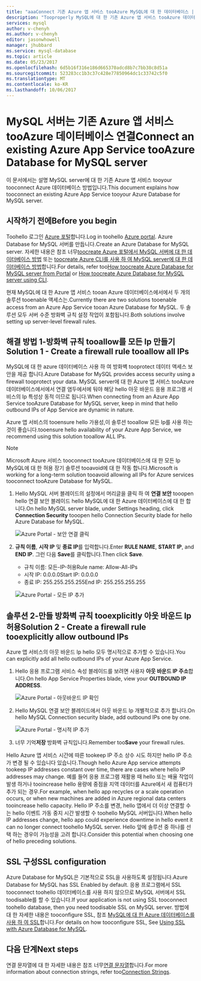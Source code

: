 ```yaml
---
title: "aaaConnect 기존 Azure 앱 서비스 tooAzure MySQL에 대 한 데이터베이스 | Microsoft Docs"
description: "Tooproperly MySQL에 대 한 기존 Azure 앱 서비스 tooAzure 데이터베이스에 연결 하는 방법에 대 한 지침"
services: mysql
author: v-chenyh
ms.author: v-chenyh
editor: jasonwhowell
manager: jhubbard
ms.service: mysql-database
ms.topic: article
ms.date: 05/23/2017
ms.openlocfilehash: 6d5b16f316e186d665370adcd8b7c7bb38c8d51a
ms.sourcegitcommit: 523283cc1b3c37c428e77850964dc1c33742c5f0
ms.translationtype: MT
ms.contentlocale: ko-KR
ms.lasthandoff: 10/06/2017
---
```

# <a name="connect-an-existing-azure-app-service-tooazure-database-for-mysql-server"></a><span data-ttu-id="b9868-103">MySQL 서버는 기존 Azure 앱 서비스 tooAzure 데이터베이스 연결</span><span class="sxs-lookup"><span data-stu-id="b9868-103">Connect an existing Azure App Service tooAzure Database for MySQL server</span></span>
<span data-ttu-id="b9868-104">이 문서에서는 설명 MySQL server에 대 한 기존 Azure 앱 서비스 tooyour tooconnect Azure 데이터베이스 방법입니다.</span><span class="sxs-lookup"><span data-stu-id="b9868-104">This document explains how tooconnect an existing Azure App Service tooyour Azure Database for MySQL server.</span></span>

## <a name="before-you-begin"></a><span data-ttu-id="b9868-105">시작하기 전에</span><span class="sxs-lookup"><span data-stu-id="b9868-105">Before you begin</span></span>
<span data-ttu-id="b9868-106">Toohello 로그인 [Azure 포털](https://portal.azure.com)합니다.</span><span class="sxs-lookup"><span data-stu-id="b9868-106">Log in toohello [Azure portal](https://portal.azure.com).</span></span> <span data-ttu-id="b9868-107">Azure Database for MySQL 서버를 만듭니다.</span><span class="sxs-lookup"><span data-stu-id="b9868-107">Create an Azure Database for MySQL server.</span></span> <span data-ttu-id="b9868-108">자세한 내용은 참조 너무[toocreate Azure 포털에서 MySQL 서버에 대 한 데이터베이스 방법](quickstart-create-mysql-server-database-using-azure-portal.md) 또는 [toocreate Azure CLI를 사용 하 여 MySQL server에 대 한 데이터베이스 방법](quickstart-create-mysql-server-database-using-azure-cli.md)합니다.</span><span class="sxs-lookup"><span data-stu-id="b9868-108">For details, refer too[How toocreate Azure Database for MySQL server from Portal](quickstart-create-mysql-server-database-using-azure-portal.md) or [How toocreate Azure Database for MySQL server using CLI](quickstart-create-mysql-server-database-using-azure-cli.md).</span></span>

<span data-ttu-id="b9868-109">현재 MySQL에 대 한 Azure 앱 서비스 tooan Azure 데이터베이스에서에서 두 개의 솔루션 tooenable 액세스는.</span><span class="sxs-lookup"><span data-stu-id="b9868-109">Currently there are two solutions tooenable access from an Azure App Service tooan Azure Database for MySQL.</span></span> <span data-ttu-id="b9868-110">두 솔루션 모두 서버 수준 방화벽 규칙 설정 작업이 포함됩니다.</span><span class="sxs-lookup"><span data-stu-id="b9868-110">Both solutions involve setting up server-level firewall rules.</span></span>

## <a name="solution-1---create-a-firewall-rule-tooallow-all-ips"></a><span data-ttu-id="b9868-111">해결 방법 1-방화벽 규칙 tooallow를 모든 Ip 만들기</span><span class="sxs-lookup"><span data-stu-id="b9868-111">Solution 1 - Create a firewall rule tooallow all IPs</span></span>
<span data-ttu-id="b9868-112">MySQL에 대 한 azure 데이터베이스 사용 하 여 방화벽 tooprotect 데이터 액세스 보안을 제공 합니다.</span><span class="sxs-lookup"><span data-stu-id="b9868-112">Azure Database for MySQL provides access security using a firewall tooprotect your data.</span></span> <span data-ttu-id="b9868-113">MySQL server에 대 한 Azure 앱 서비스 tooAzure 데이터베이스에서에서 연결 염두에서에 둬야 해당 hello 아웃 바운드 응용 프로그램 서비스의 Ip 특성상 동적 이므로 됩니다.</span><span class="sxs-lookup"><span data-stu-id="b9868-113">When connecting from an Azure App Service tooAzure Database for MySQL server, keep in mind that hello outbound IPs of App Service are dynamic in nature.</span></span> 

<span data-ttu-id="b9868-114">Azure 앱 서비스의 tooensure hello 가용성,이 솔루션 tooallow 모든 Ip를 사용 하는 것이 좋습니다.</span><span class="sxs-lookup"><span data-stu-id="b9868-114">tooensure hello availability of your Azure App Service, we recommend using this solution tooallow ALL IPs.</span></span>

> [!NOTE]
> <span data-ttu-id="b9868-115">Microsoft Azure 서비스 tooconnect tooAzure 데이터베이스에 대 한 모든 Ip MySQL에 대 한 허용 장기 솔루션 tooavoid에 대 한 작동 합니다.</span><span class="sxs-lookup"><span data-stu-id="b9868-115">Microsoft is working for a long-term solution tooavoid allowing all IPs for Azure services tooconnect tooAzure Database for MySQL.</span></span>

1. <span data-ttu-id="b9868-116">Hello MySQL 서버 블레이드의 설정에서 머리글을 클릭 하 여 **연결 보안** tooopen hello 연결 보안 블레이드 hello MySQL에 대 한 Azure 데이터베이스에 대 한 합니다.</span><span class="sxs-lookup"><span data-stu-id="b9868-116">On hello MySQL server blade, under Settings heading, click **Connection Security** tooopen hello Connection Security blade for hello Azure Database for MySQL.</span></span>

   ![Azure Portal - 보안 연결 클릭](./media/howto-manage-firewall-using-portal/1-connection-security.png)

2. <span data-ttu-id="b9868-118">**규칙 이름**, **시작 IP** 및 **종료 IP**를 입력합니다.</span><span class="sxs-lookup"><span data-stu-id="b9868-118">Enter **RULE NAME**, **START IP**, and **END IP**.</span></span> <span data-ttu-id="b9868-119">그런 다음 **Save**를 클릭합니다.</span><span class="sxs-lookup"><span data-stu-id="b9868-119">Then click **Save**.</span></span>
   - <span data-ttu-id="b9868-120">규칙 이름: 모든-IP-허용</span><span class="sxs-lookup"><span data-stu-id="b9868-120">Rule name: Allow-All-IPs</span></span>
   - <span data-ttu-id="b9868-121">시작 IP: 0.0.0.0</span><span class="sxs-lookup"><span data-stu-id="b9868-121">Start IP: 0.0.0.0</span></span>
   - <span data-ttu-id="b9868-122">종료 IP: 255.255.255.255</span><span class="sxs-lookup"><span data-stu-id="b9868-122">End IP: 255.255.255.255</span></span>

   ![Azure Portal - 모든 IP 추가](./media/howto-connect-webapp/1_2-add-all-ips.png)

## <a name="solution-2---create-a-firewall-rule-tooexplicitly-allow-outbound-ips"></a><span data-ttu-id="b9868-124">솔루션 2-만들 방화벽 규칙 tooexplicitly 아웃 바운드 Ip 허용</span><span class="sxs-lookup"><span data-stu-id="b9868-124">Solution 2 - Create a firewall rule tooexplicitly allow outbound IPs</span></span>
<span data-ttu-id="b9868-125">Azure 앱 서비스의 아웃 바운드 Ip hello 모두 명시적으로 추가할 수 있습니다.</span><span class="sxs-lookup"><span data-stu-id="b9868-125">You can explicitly add all hello outbound IPs of your Azure App Service.</span></span>

1. <span data-ttu-id="b9868-126">Hello 응용 프로그램 서비스 속성 블레이드를 보려면 사용자 **아웃 바운드 IP 주소**합니다.</span><span class="sxs-lookup"><span data-stu-id="b9868-126">On hello App Service Properties blade, view your **OUTBOUND IP ADDRESS**.</span></span>

   ![Azure Portal - 아웃바운드 IP 확인](./media/howto-connect-webapp/2_1-outbound-ip-address.png)

2. <span data-ttu-id="b9868-128">Hello MySQL 연결 보안 블레이드에서 아웃 바운드 Ip 개별적으로 추가 합니다.</span><span class="sxs-lookup"><span data-stu-id="b9868-128">On hello MySQL Connection security blade, add outbound IPs one by one.</span></span>

   ![Azure Portal - 명시적 IP 추가](./media/howto-connect-webapp/2_2-add-explicit-ips.png)

3. <span data-ttu-id="b9868-130">너무 기억**저장** 방화벽 규칙입니다.</span><span class="sxs-lookup"><span data-stu-id="b9868-130">Remember too**Save** your firewall rules.</span></span>

<span data-ttu-id="b9868-131">Hello Azure 앱 서비스 시간에 따른 tookeep IP 주소 상수 시도 하지만 hello IP 주소가 변경 될 수 있습니다 있습니다.</span><span class="sxs-lookup"><span data-stu-id="b9868-131">Though hello Azure App service attempts tookeep IP addresses constant over time, there are cases where hello IP addresses may change.</span></span> <span data-ttu-id="b9868-132">예를 들어 응용 프로그램 재활용 때 hello 또는 배율 작업이 발생 하거나 tooincrease hello 용량에 중점을 지역 데이터를 Azure에서 새 컴퓨터가 추가 되는 경우.</span><span class="sxs-lookup"><span data-stu-id="b9868-132">For example, when hello app recycles or a scale operation occurs, or when new machines are added in Azure regional data centers tooincrease hello capacity.</span></span> <span data-ttu-id="b9868-133">Hello IP 주소를 변경, hello 앱에서 더 이상 연결할 수는 hello 이벤트 가동 중지 시간 발생할 수 toohello MySQL 서버입니다.</span><span class="sxs-lookup"><span data-stu-id="b9868-133">When hello IP addresses change, hello app could experience downtime in hello event it can no longer connect toohello MySQL server.</span></span> <span data-ttu-id="b9868-134">Hello 앞에 솔루션 중 하나를 선택 하는 경우이 가능성을 고려 합니다.</span><span class="sxs-lookup"><span data-stu-id="b9868-134">Consider this potential when choosing one of hello preceding solutions.</span></span>

## <a name="ssl-configuration"></a><span data-ttu-id="b9868-135">SSL 구성</span><span class="sxs-lookup"><span data-stu-id="b9868-135">SSL configuration</span></span>
<span data-ttu-id="b9868-136">Azure Database for MySQL은 기본적으로 SSL을 사용하도록 설정됩니다.</span><span class="sxs-lookup"><span data-stu-id="b9868-136">Azure Database for MySQL has SSL Enabled by default.</span></span> <span data-ttu-id="b9868-137">응용 프로그램에서 SSL tooconnect toohello 데이터베이스를 사용 하지 않으므로 MySQL 서버에서 SSL toodisable를 할 수 있습니다.</span><span class="sxs-lookup"><span data-stu-id="b9868-137">If your application is not using SSL tooconnect toohello database, then you need toodisable SSL on MySQL server.</span></span> <span data-ttu-id="b9868-138">방법에 대 한 자세한 내용은 tooconfigure SSL, 참조 [MySQL에 대 한 Azure 데이터베이스를 사용 하 여 SSL](howto-configure-ssl.md)합니다.</span><span class="sxs-lookup"><span data-stu-id="b9868-138">For details on how tooconfigure SSL, See [Using SSL with Azure Database for MySQL](howto-configure-ssl.md).</span></span>

## <a name="next-steps"></a><span data-ttu-id="b9868-139">다음 단계</span><span class="sxs-lookup"><span data-stu-id="b9868-139">Next steps</span></span>
<span data-ttu-id="b9868-140">연결 문자열에 대 한 자세한 내용은 참조 너무[연결 문자열](howto-connection-string.md)합니다.</span><span class="sxs-lookup"><span data-stu-id="b9868-140">For more information about connection strings, refer too[Connection Strings](howto-connection-string.md).</span></span>
